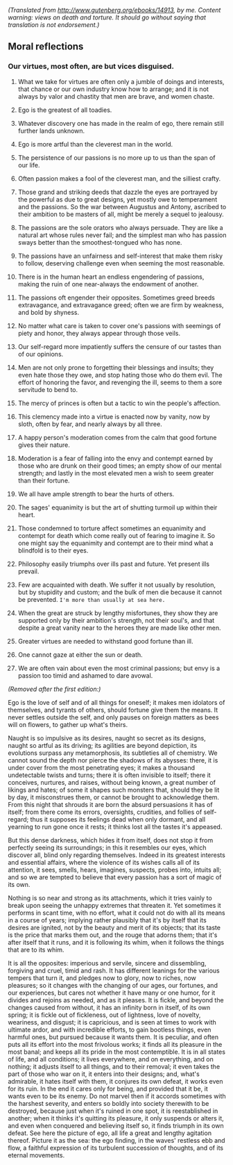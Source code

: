*(Translated from http://www.gutenberg.org/ebooks/14913, by me. Content warning: views on death and torture. It should go without saying that translation is not endorsement.)*

## Moral reflections

### Our virtues, most often, are but vices disguised.

1. What we take for virtues are often only a jumble of doings and
interests, that chance or our own industry know how to arrange; and it is
not always by valor and chastity that men are brave, and women
chaste.

2. Ego is the greatest of all toadies.

3. Whatever discovery one has made in the realm of ego, there
remain still further lands unknown.

4. Ego is more artful than the cleverest man in the world.

5. The persistence of our passions is no more up to us than the span
of our life.

6. Often passion makes a fool of the cleverest man, and the silliest crafty.

7. Those grand and striking deeds that dazzle the eyes are portrayed by
the powerful as due to great designs, yet mostly owe to temperament
and the passions. So the war between Augustus and Antony, ascribed to their
ambition to be masters of all, might be merely a sequel to jealousy.

8. The passions are the sole orators who always persuade. They are
like a natural art whose rules never fail; and the simplest man who
has passion sways better than the smoothest-tongued who has none.

9. The passions have an unfairness and self-interest that make them
risky to follow, deserving challenge even when seeming the most
reasonable.

10. There is in the human heart an endless engendering of passions,
making the ruin of one near-always the endowment of another.

11. The passions oft engender their opposites. Sometimes greed breeds
extravagance, and extravagance greed; often we are firm by weakness,
and bold by shyness.

12. No matter what care is taken to cover one's passions with seemings
of piety and honor, they always appear through those veils.

13. Our self-regard more impatiently suffers the censure of our tastes
than of our opinions.

14. Men are not only prone to forgetting their blessings and insults;
they even hate those they owe, and stop hating those who do them
evil. The effort of honoring the favor, and revenging the ill, seems to
them a sore servitude to bend to.

15. The mercy of princes is often but a tactic to win the people's
affection.

16. This clemency made into a virtue is enacted now by vanity,
now by sloth, often by fear, and nearly always by all three.

17. A happy person's moderation comes from the calm that good fortune
gives their nature.

18. Moderation is a fear of falling into the envy and contempt earned
by those who are drunk on their good times; an empty show of our mental
strength; and lastly in the most elevated men a wish to seem greater
than their fortune.

19. We all have ample strength to bear the hurts of others.

20. The sages' equanimity is but the art of shutting turmoil up
within their heart.

21. Those condemned to torture affect sometimes an equanimity and
contempt for death which come really out of fearing to imagine it. So
one might say the equanimity and contempt are to their mind what a
blindfold is to their eyes.

22. Philosophy easily triumphs over ills past and future. Yet present
ills prevail.

23. Few are acquainted with death. We suffer it not usually by
resolution, but by stupidity and custom; and the bulk of men die
because it cannot be prevented.
`I'm more than usually at sea here.`

24. When the great are struck by lengthy misfortunes, they show
they are supported only by their ambition's strength, not their
soul's, and that despite a great vanity near to the heroes they are
made like other men.

25. Greater virtues are needed to withstand good fortune than ill.

26. One cannot gaze at either the sun or death.

27. We are often vain about even the most criminal passions; but envy is a
passion too timid and ashamed to dare avowal.

*(Removed after the first edition:)*

Ego is the love of self and of all things for oneself; it makes
men idolators of themselves, and tyrants of others, should fortune give
them the means. It never settles outside the self, and only pauses on
foreign matters as bees will on flowers, to gather up what's theirs.

Naught is so impulsive as its desires, naught so secret as its
designs, naught so artful as its driving; its agilities are beyond
depiction, its evolutions surpass any metamorphosis, its subtleties
all of chemistry.
We cannot sound the depth nor pierce the shadows of its abysses:
there, it is under cover from the most penetrating eyes; it makes a
thousand undetectable twists and turns; there it is often invisible to
itself; there it conceives, nurtures, and raises, without being
known, a great number of likings and hates; of some it shapes such
monsters that, should they be lit by day, it misconstrues them,
or cannot be brought to acknowledge them.
From this night that shrouds it are born the absurd persuasions it has of
itself; from there come its errors, oversights, crudities, and follies
of self-regard; thus it supposes its feelings dead when only
dormant, and all yearning to run gone once it rests; it thinks lost all
the tastes it's appeased.

But this dense darkness, which hides it from itself, does not stop it
from perfectly seeing its surroundings; in this it resembles our eyes,
which discover all, blind only regarding themselves.
Indeed in its greatest interests and essential affairs, where the
violence of its wishes calls all of its attention, it sees, smells,
hears, imagines, suspects, probes into, intuits all; and so we are tempted to
believe that every passion has a sort of magic of its own.

Nothing is so near and strong as its attachments, which it tries
vainly to break upon seeing the unhappy extremes that threaten
it.
Yet sometimes it performs in scant time, with no effort, what it
could not do with all its means in a course of
years; implying rather plausibly that it's by itself that its desires are
ignited, not by the beauty and merit of its objects; that its
taste is the price that marks them out, and the rouge that adorns them;
that it's after itself that it runs, and it is following its whim, when it
follows the things that are to its whim.

It is all the opposites: imperious and servile, sincere and
dissembling, forgiving and cruel, timid and rash. It has different
leanings for the various tempers that turn it, and pledges
now to glory, now to riches, now pleasures; so it changes with the
changing of our ages, our fortunes, and our experiences, but cares not
whether it have many or one humor, for it divides and rejoins as
needed, and as it pleases. It is fickle, and beyond the changes
caused from without, it has an infinity born in itself, of
its own spring; it is fickle out of fickleness, out of lightness, love
of novelty, weariness, and disgust; it is capricious, and is seen
at times to work with ultimate ardor, and with incredible
efforts, to gain bootless things, even harmful ones, but pursued
because it wants them. It is peculiar, and often puts all its effort
into the most frivolous works; it finds all its pleasure in the most
banal; and keeps all its pride in the most
contemptible.  It is in all states of life, and all conditions; it
lives everywhere, and on everything, and on
nothing; it adjusts itself to all things, and to their removal;
it even takes the part of those who war on it,
it enters into their designs; and, what's admirable, it hates itself
with them, it conjures its own defeat, it works even for its ruin. In
the end it cares only for being, and provided that it be, it wants
even to be its enemy. Do not marvel then if it accords sometimes
with the harshest severity, and enters so boldly into society therewith
to be destroyed, because just when it's ruined in one spot, it is
reestablished in another; when it thinks it's quitting its pleasure, it
only suspends or alters it, and even when conquered and
believing itself so, it finds triumph in its own defeat. See here the
picture of ego, all life a great and lengthy agitation thereof.
Picture it as the sea: the ego finding, in the
waves' restless ebb and flow, a faithful expression of
its turbulent succession of thoughts, and of its eternal movements.
